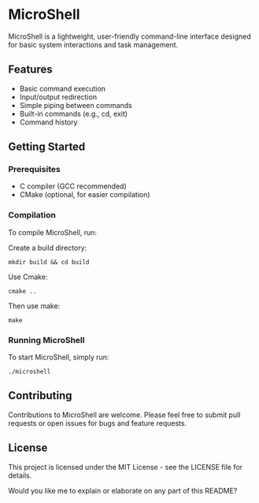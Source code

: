 # MicroShell

MicroShell is a lightweight, user-friendly command-line interface designed for basic system interactions and task management.

## Features

- Basic command execution
- Input/output redirection
- Simple piping between commands
- Built-in commands (e.g., cd, exit)
- Command history

## Getting Started

### Prerequisites

- C compiler (GCC recommended)
- CMake (optional, for easier compilation)

### Compilation

To compile MicroShell, run:

Create a build directory:

```
mkdir build && cd build
```
Use Cmake:

```
cmake ..
```
Then use make:

```
make
```

### Running MicroShell

To start MicroShell, simply run:

```
./microshell
```
## Contributing

Contributions to MicroShell are welcome. Please feel free to submit pull requests or open issues for bugs and feature requests.

## License

This project is licensed under the MIT License - see the LICENSE file for details.

Would you like me to explain or elaborate on any part of this README?
